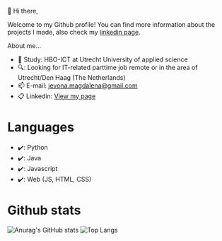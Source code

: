 👋 Hi there,

Welcome to my Github profile!
You can find more information about the projects I made, also check my [linkedin page](https://www.linkedin.com/in/jevona-magdalena-836782192/).

About me...
- 🏫 Study: HBO-ICT at Utrecht University of applied science
- 🔍: Looking for IT-related parttime job remote or in the area of Utrecht/Den Haag (The Netherlands)
- 📫 E-mail: jevona.magdalena@gmail.com
- 📋 Linkedin: [View my page](https://www.linkedin.com/in/jevona-magdalena-836782192/)

# Languages
- ✔️: Python
- ✔️: Java
- ✔️: Javascript
- ✔️: Web (JS, HTML, CSS)

# Github stats
![Anurag's GitHub stats](https://github-readme-stats.vercel.app/api?username=RainbowJM&show_icons=true&theme=synthwave)
![Top Langs](https://github-readme-stats.vercel.app/api/top-langs/?username=RainbowJM&layout=compact)

<!---
RainbowJM/RainbowJM is a ✨ special ✨ repository because its `README.md` (this file) appears on your GitHub profile.
You can click the Preview link to take a look at your changes.
--->
